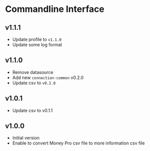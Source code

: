 # Commandline Interface

## v1.1.1

- Update profile to `v1.1.0`
- Update some log format

## v1.1.0

- Remove datasource
- Add new `connection-common` v0.2.0
- Update csv to `v0.2.0`

## v1.0.1

- Update csv to v0.1.1

## v1.0.0

- Initial version
- Enable to convert Money Pro csv file to more information csv file
